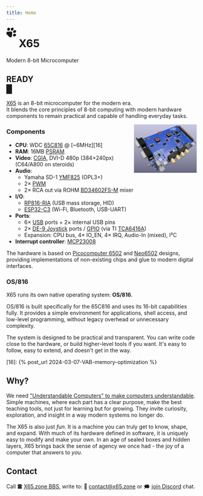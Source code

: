 ```yaml
---
title: Home
---
```

<svg style="width:1.85em;height:1.85em;float:left;margin-right:0.5em;fill:currentColor;" xmlns="http://www.w3.org/2000/svg" viewBox="0 0 235.819 235.773"><path d="M165.492 7.048c-16.248-14.57-43.279-4.818-52.19 13.454-10.116 16.001-8.32 42.216 10.532 50.876 18.315 7.35 37.94-6.207 46.686-21.96 7.339-13.25 6.75-31.817-5.028-42.37zm63.18 63.182c-14.394-15.734-41.212-11.141-54.123 4.247-12.08 10.946-17.712 32.592-4.87 45.065 17.472 16.707 47.899 8.356 60.208-10.625 7.766-11.31 8.454-28.25-1.214-38.687zM78.632 9.697C65.85-3.33 43.11.611 32.455 14.396 18.338 29.38 15.772 57.608 33.979 70.513c18.135 12.263 44.25.342 51.317-19.246 6.037-13.572 4.487-31.057-6.665-41.57zM226.003 157.1c-15.94-16.742-45.544-11.324-58.43 6.574-11.693 13.675-9.592 37.506 6.81 46.538 24.87 14.507 62.184-7.355 59.65-36.656-.793-6.158-3.773-11.951-8.03-16.456zm-95.201-56.465c-11.414-10.383-27.86-5.163-41.615-4.8-22.06 1.831-44.279 2.535-66.208 5.455-24.352 8.062-30.333 43.244-13.19 61.003 20.7 21.686 42.273 42.596 63.476 63.808 17.917 16.934 53.211 11.1 61.193-13.333 3.173-22.793 3.571-45.954 5.725-68.89-.273-11.979 4.865-25.47-3.01-36.019-1.738-2.742-4.231-4.825-6.371-7.224z" /></svg>

# X65

Modern 8-bit Microcomputer

## READY<br><blink>&#x2588;</blink>

[X65](https://github.com/X65) is an 8-bit microcomputer for the modern era.<br>
It blends the core principles of 8-bit computing with modern hardware components to remain practical and capable of handling everyday tasks.

<a href="/timeline.html"><img src="/media/2025-04-06_board-vis.png" style="float: right;width:33%;"></a>

### Components

- **CPU**: WDC [65C816][1] @ [~6MHz][16]
- **RAM**: 16MB [PSRAM][10]
- **Video**: [CGIA][2], DVI-D 480p (384×240px)<br>
  (C64/A800 on steroids)
- **Audio**:
  - Yamaha SD-1 [YMF825][3] (OPL3+)
  - 2× [PWM][12]
  - 2× RCA out via ROHM [BD34602FS-M][13] mixer
- **I/O**:
  - [RP816-RIA][4] (USB mass storage, HID)
  - [ESP32-C3][5] (Wi-Fi, Bluetooth, USB-UART)
- **Ports**:
  - 6× [USB][6] ports + 2× internal USB pins
  - 2× [DE-9 Joystick][7] ports / [GPIO][11] (via TI [TCA6416A][14])
  - Expansion: CPU bus, 4× IO_EN, 4× IRQ, Audio-In (mixed), I²C
- **Interrupt controller**: [MCP23008][15]

The hardware is based on [Picocomputer 6502][8] and [Neo6502][9] designs,
providing implementations of non-existing chips and glue to modern digital interfaces.

### OS/816

X65 runs its own native operating system: **OS/816**.

OS/816 is built specifically for the 65C816 and uses its 16-bit capabilities fully. It provides a simple environment for applications, shell access, and low-level programming, without legacy overhead or unnecessary complexity.

The system is designed to be practical and transparent. You can write code close to the hardware, or build higher-level tools if you want. It's easy to follow, easy to extend, and doesn't get in the way.

[1]: https://en.wikipedia.org/wiki/WDC_65C816
[2]: https://github.com/X65/X65/wiki/CGIA
[3]: https://www.youtube.com/watch?v=BEgAx0jngKQ
[4]: https://picocomputer.github.io/ria.html
[5]: https://en.wikipedia.org/wiki/ESP32#ESP32-C3
[6]: https://en.wikipedia.org/wiki/USB
[7]: http://wiki.icomp.de/wiki/DE-9_Joystick
[8]: https://picocomputer.github.io
[9]: https://neo6502.com
[10]: https://www.apmemory.com/products/psram-iot-ram/
[11]: https://en.wikipedia.org/wiki/General-purpose_input/output
[12]: https://en.wikipedia.org/wiki/Pulse-width_modulation
[13]: https://www.rohm.com/products/audio-video/audio-processors/analog/bd34602fs-m-product
[14]: https://www.ti.com/product/TCA6416A
[15]: https://www.microchip.com/en-us/product/mcp23008
[16]: {% post_url 2024-03-07-VAB-memory-optimization %}

## Why?

We need ["Understandable Computers" to make computers understandable][17].<br>
Simple machines, where each part has a clear purpose, make the best teaching tools, not just for learning but for growing. They invite curiosity, exploration, and insight in a way modern systems no longer do.

The X65 is also just *fun*. It is a machine you can truly get to know, shape, and expand. With much of its hardware defined in software, it is uniquely easy to modify and make your own. In an age of sealed boxes and hidden layers, X65 brings back the sense of agency we once had - the joy of a computer that answers to *you*.

[17]: https://www.youtube.com/watch?v=2H2mh8wLXco

## Contact

Call 🖀 [X65.zone BBS](https://bbs.x65.zone/),
write to: 📨 [contact@x65.zone](mailto:contact@x65.zone?subject=X65)
or 🗯️ [join Discord](https://discord.gg/TuTe3kymgy) chat.
